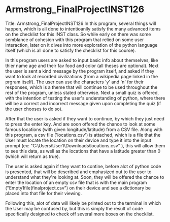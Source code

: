 # Armstrong_FinalProjectINST126
Title: Armstrong_FinalProjectINST126
In this program, several things will happen, which is all done to intentioanlly satisfy the many advanced items on the checklist for this INST class. So while early on there was some semblance of cohesion with this program that relied on some user interaction, later on it dives into more exploration of the python language itself (which is all done to satisfy the checklist for this course). 

In this program users are asked to input basic info about themselves, like thier name age and their fav food and color (all theses are optional). Next the user is sent a kind message by the program itself, and asked if they want to look at recorded civilizations (from a wikipedia page linked in the prgram itself). The user can use the characters 'y' and 'n' for their responses, which is a theme that will continue to be used throughout the rest of the program, unless stated otherwise.
Next a small quiz is offered, with the intention of testing the user's understanding of python, where there will be a correct and incorrect message given upon completing the quiz (if the user chooses to do so). 

After that the user is asked if they want to continue, by which they just need to press the enter key. And are soon offered the chance to look at some famous locations (with given longitude/latitude) from a CSV file. Along with this program, a csv file ('locations.csv') is attached, which is a file that the User must locate the location on their device and type it into the input prompt (ex: "C:\Users\User1\Downloads\locations.csv" ), this will allow them to see this data, as well as the locations that have a latitude greater than 0 (which will return as true). 

The user is asked again if they want to contine, before alot of python code is presented, that will be described and emphasized out to the user to understand what they're looking at. Soon, they will be offered the chance to enter the location of an empty csv file that is with the main program ("Empty1file(finalproject.csv") on their device and see a dictionary be placed into that file for their viewing. 

Following this, alot of data will likely be printed out to the terminal in which the User may be confused by, but this is simply the result of code specifically designed to check off several more boxes on the checklist.

